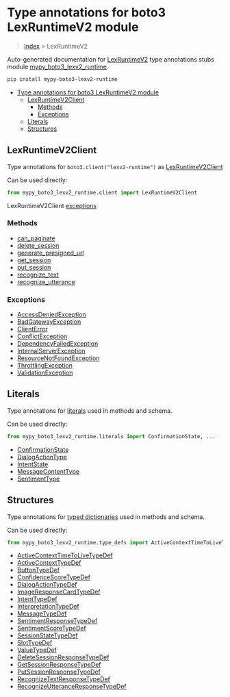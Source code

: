 # Type annotations for boto3 LexRuntimeV2 module

> [Index](../index.md) > LexRuntimeV2

Auto-generated documentation for [LexRuntimeV2](https://boto3.amazonaws.com/v1/documentation/api/latest/reference/services/lexv2-runtime.html#LexRuntimeV2)
type annotations stubs module [mypy_boto3_lexv2_runtime](https://pypi.org/project/mypy-boto3-lexv2-runtime/).

```bash
pip install mypy-boto3-lexv2-runtime
```

- [Type annotations for boto3 LexRuntimeV2 module](#type-annotations-for-boto3-lexruntimev2-module)
  - [LexRuntimeV2Client](#lexruntimev2client)
    - [Methods](#methods)
    - [Exceptions](#exceptions)
  - [Literals](#literals)
  - [Structures](#structures)

## LexRuntimeV2Client

Type annotations for  `boto3.client("lexv2-runtime")` as [LexRuntimeV2Client](./client.md)

Can be used directly:

```python
from mypy_boto3_lexv2_runtime.client import LexRuntimeV2Client
```


LexRuntimeV2Client [exceptions](./client.md#exceptions)



### Methods
- [can_paginate](./client.md#can-paginate)
- [delete_session](./client.md#delete-session)
- [generate_presigned_url](./client.md#generate-presigned-url)
- [get_session](./client.md#get-session)
- [put_session](./client.md#put-session)
- [recognize_text](./client.md#recognize-text)
- [recognize_utterance](./client.md#recognize-utterance)




### Exceptions
- [AccessDeniedException](./client.md#accessdeniedexception)
- [BadGatewayException](./client.md#badgatewayexception)
- [ClientError](./client.md#clienterror)
- [ConflictException](./client.md#conflictexception)
- [DependencyFailedException](./client.md#dependencyfailedexception)
- [InternalServerException](./client.md#internalserverexception)
- [ResourceNotFoundException](./client.md#resourcenotfoundexception)
- [ThrottlingException](./client.md#throttlingexception)
- [ValidationException](./client.md#validationexception)










## Literals

Type annotations for [literals](./literals.md) used in methods and schema.

Can be used directly:

```python
from mypy_boto3_lexv2_runtime.literals import ConfirmationState, ...
```

- [ConfirmationState](./literals.md#confirmationstate)
- [DialogActionType](./literals.md#dialogactiontype)
- [IntentState](./literals.md#intentstate)
- [MessageContentType](./literals.md#messagecontenttype)
- [SentimentType](./literals.md#sentimenttype)




## Structures


Type annotations for [typed dictionaries](./type_defs.md) used in methods and schema.

Can be used directly:

```python
from mypy_boto3_lexv2_runtime.type_defs import ActiveContextTimeToLiveTypeDef, ...
```

- [ActiveContextTimeToLiveTypeDef](./type_defs.md#activecontexttimetolivetypedef)
- [ActiveContextTypeDef](./type_defs.md#activecontexttypedef)
- [ButtonTypeDef](./type_defs.md#buttontypedef)
- [ConfidenceScoreTypeDef](./type_defs.md#confidencescoretypedef)
- [DialogActionTypeDef](./type_defs.md#dialogactiontypedef)
- [ImageResponseCardTypeDef](./type_defs.md#imageresponsecardtypedef)
- [IntentTypeDef](./type_defs.md#intenttypedef)
- [InterpretationTypeDef](./type_defs.md#interpretationtypedef)
- [MessageTypeDef](./type_defs.md#messagetypedef)
- [SentimentResponseTypeDef](./type_defs.md#sentimentresponsetypedef)
- [SentimentScoreTypeDef](./type_defs.md#sentimentscoretypedef)
- [SessionStateTypeDef](./type_defs.md#sessionstatetypedef)
- [SlotTypeDef](./type_defs.md#slottypedef)
- [ValueTypeDef](./type_defs.md#valuetypedef)
- [DeleteSessionResponseTypeDef](./type_defs.md#deletesessionresponsetypedef)
- [GetSessionResponseTypeDef](./type_defs.md#getsessionresponsetypedef)
- [PutSessionResponseTypeDef](./type_defs.md#putsessionresponsetypedef)
- [RecognizeTextResponseTypeDef](./type_defs.md#recognizetextresponsetypedef)
- [RecognizeUtteranceResponseTypeDef](./type_defs.md#recognizeutteranceresponsetypedef)
